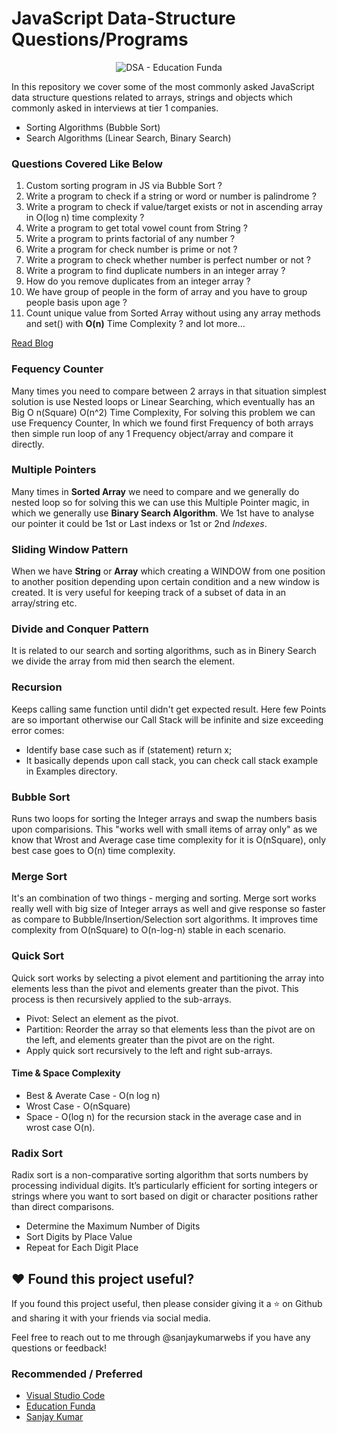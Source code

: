 # JavaScript Data-Structure Questions/Programs

<p align="center">
  <img src="https://i.postimg.cc/rmd6DfZD/dsa.jpg" alt="DSA - Education Funda"/>
</p>

In this repository we cover some of the most commonly asked JavaScript data structure questions related to arrays, strings and objects which commonly asked in interviews at tier 1 companies.

- Sorting Algorithms (Bubble Sort)
- Search Algorithms (Linear Search, Binary Search)

### Questions Covered Like Below

1. Custom sorting program in JS via Bubble Sort ?
2. Write a program to check if a string or word or number is palindrome ?
3. Write a program to check if value/target exists or not in ascending array in O(log n) time complexity ?
4. Write a program to get total vowel count from String ?
5. Write a program to prints factorial of any number ?
6. Write a program for check number is prime or not ?
7. Write a program to check whether number is perfect number or not ?
8. Write a program to find duplicate numbers in an integer array ?
9. How do you remove duplicates from an integer array ?
10. We have group of people in the form of array and you have to group people basis upon age ?
11. Count unique value from Sorted Array without using any array methods and set() with **O(n)** Time Complexity ?
    and lot more...

[Read Blog](https://www.linkedin.com/pulse/javascript-most-commonly-asked-data-structure-questions-sanjay-kumar/)

### Fequency Counter

Many times you need to compare between 2 arrays in that situation simplest solution is use Nested loops or Linear Searching, which eventually has an Big O n(Square) O(n^2) Time Complexity, For solving this problem we can use Frequency Counter, In which we found first Frequency of both arrays then simple run loop of any 1 Frequency object/array and compare it directly.

### Multiple Pointers

Many times in **Sorted Array** we need to compare and we generally do nested loop so for solving this we can use this Multiple Pointer magic, in which we generally use **Binary Search Algorithm**. We 1st have to analyse our pointer it could be 1st or Last indexs or 1st or 2nd _Indexes_.

### Sliding Window Pattern

When we have **String** or **Array** which creating a WINDOW from one position to another position depending upon certain condition and a new window is created. It is very useful for keeping track of a subset of data in an array/string etc.

### Divide and Conquer Pattern

It is related to our search and sorting algorithms, such as in Binery Search we divide the array from mid then search the element.

### Recursion

Keeps calling same function until didn't get expected result. Here few Points are so important otherwise our Call Stack will be infinite and size exceeding error comes:

- Identify base case such as if (statement) return x;
- It basically depends upon call stack, you can check call stack example in Examples directory.

### Bubble Sort

Runs two loops for sorting the Integer arrays and swap the numbers basis upon comparisions. This "works well with small items of array only" as we know that Wrost and Average case time complexity for it is O(nSquare), only best case goes to O(n) time complexity.

### Merge Sort

It's an combination of two things - merging and sorting. Merge sort works really well with big size of Integer arrays as well and give response so faster as compare to Bubble/Insertion/Selection sort algorithms. It improves time complexity from O(nSquare) to O(n-log-n) stable in each scenario.

### Quick Sort

Quick sort works by selecting a pivot element and partitioning the array into elements less than the pivot and elements greater than the pivot. This process is then recursively applied to the sub-arrays.

- Pivot: Select an element as the pivot.
- Partition: Reorder the array so that elements less than the pivot are on the left, and elements greater than the pivot are on the right.
- Apply quick sort recursively to the left and right sub-arrays.

#### Time & Space Complexity

- Best & Averate Case - O(n log n)
- Wrost Case - O(nSquare)
- Space - O(log n) for the recursion stack in the average case and in wrost case O(n).

### Radix Sort

Radix sort is a non-comparative sorting algorithm that sorts numbers by processing individual digits. It’s particularly efficient for sorting integers or strings where you want to sort based on digit or character positions rather than direct comparisons.

- Determine the Maximum Number of Digits
- Sort Digits by Place Value
- Repeat for Each Digit Place

## ❤️ Found this project useful?

If you found this project useful, then please consider giving it a ⭐️ on Github and sharing it with your friends via social media.

Feel free to reach out to me through @sanjaykumarwebs if you have any questions or feedback!

### Recommended / Preferred

- [Visual Studio Code](https://code.visualstudio.com/download)
- [Education Funda](https://www.youtube.com/@EducationFundaIndia)
- [Sanjay Kumar](https://sanjaydeveloper.netlify.app/)
